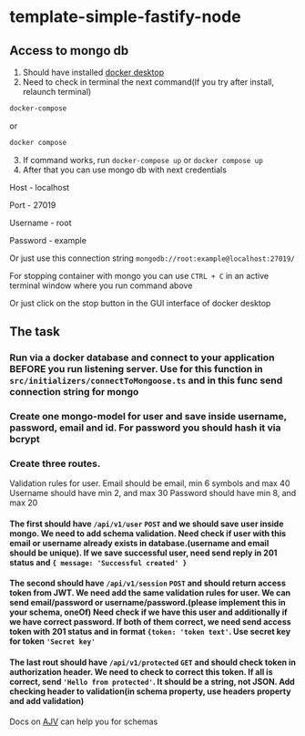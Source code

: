 # template-simple-fastify-node

## Access to mongo db

1. Should have installed [docker desktop](https://www.docker.com/products/docker-desktop/)
2. Need to check in terminal the next command(If you try after install, relaunch terminal)
```bash
docker-compose
```
or
```bash
docker compose
```
3. If command works, run ```docker-compose up``` or ```docker compose up```
4. After that you can use mongo db with next credentials

Host - localhost

Port - 27019

Username - root

Password - example

Or just use this connection string
```mongodb://root:example@localhost:27019/```

For stopping container with mongo you can use ```CTRL + C``` in an active terminal window where you run command above

Or just click on the stop button in the GUI interface of docker desktop


## The task

### Run via a docker database and connect to your application BEFORE you run listening server. Use for this function in ```src/initializers/connectToMongoose.ts``` and in this func send connection string for mongo

### Create one mongo-model for user and save inside username, password, email and id. For password you should hash it via bcrypt

### Create three routes.

Validation rules for user.
Email should be email, min 6 symbols and max 40
Username should have min 2, and max 30
Password should have min 8, and max 20

#### The first should have ```/api/v1/user``` ```POST``` and we should save user inside mongo. We need to add schema validation. Need check if user with this email or username already exists in database.(username and email should be unique). If we save successful user, need send reply in 201 status and ```{ message: 'Successful created' }```
#### The second should have ```/api/v1/session``` ```POST``` and should return access token from JWT. We need add the same validation rules for user. We can send email/password or username/password.(please implement this in your schema, oneOf) Need check if we have this user and additionally if we have correct password. If both of them correct, we need send access token with 201 status and in format ```{token: 'token text'```. Use secret key for token ```'Secret key'```
#### The last rout should have ```/api/v1/protected``` ```GET``` and should check token in authorization header. We need to check to correct this token. If all is correct, send ```'Hello from protected'```. It should be a string, not JSON. Add checking header to validation(in schema property, use headers property and add validation)

Docs on [AJV](https://ajv.js.org/json-schema.html) can help you for schemas
